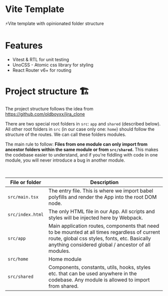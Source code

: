 # Vite Template
⚡Vite template with opinionated folder structure

# Features
- Vitest & RTL for unit testing
- UnoCSS - Atomic css library for styling
- React Router v6+ for routing

# Project structure 🏗

The project structure follows the idea from https://github.com/oldboyxx/jira_clone

There are two special root folders in `src`: `app` and `shared` (described below). All other root folders in `src` (in our case only one: `home`) should follow the structure of the routes. We can call these folders modules.

The main rule to follow: **Files from one module can only import from ancestor folders within the same module or from `src/shared`.** This makes the codebase easier to understand, and if you're fiddling with code in one module, you will never introduce a bug in another module.

<br>

| File or folder   | Description                                                                                                                                                                                          |
| ---------------- | ---------------------------------------------------------------------------------------------------------------------------------------------------------------------------------------------------- |
| `src/main.tsx`  | The entry file. This is where we import babel polyfills and render the App into the root DOM node.                                                                                                   |
| `src/index.html` | The only HTML file in our App. All scripts and styles will be injected here by Webpack.                                                                                                              |
| `src/app`        | Main application routes, components that need to be mounted at all times regardless of current route, global css styles, fonts, etc. Basically anything considered global / ancestor of all modules. |                                                                                                                                                                  
| `src/home`       | Home module     |                                                                                                                                                                    
| `src/shared`     | Components, constants, utils, hooks, styles etc. that can be used anywhere in the codebase. Any module is allowed to import from shared. |
